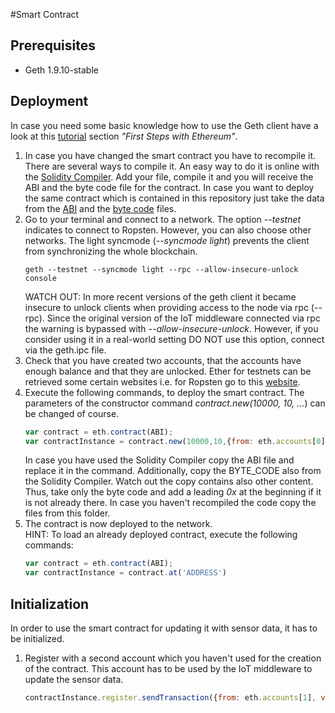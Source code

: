 #Smart Contract 

## Prerequisites
- Geth 1.9.10-stable

## Deployment
In case you need some basic knowledge how to use the Geth client have a look at this [tutorial](https://github.com/senacor/SmartContract-WorkshopSetup/tree/master/during-workshop) section *"First Steps with Ethereum"*.

1. In case you have changed the smart contract you have to recompile it. There are several ways to compile it. An easy 
way to do it is online with the [Solidity Compiler](https://remix.ethereum.org). Add your file, compile it and you will 
receive the ABI and the byte code file for the contract. In case you want to deploy the same contract which is contained 
in this repository just take the data from the [ABI](./IntegrityService.abi) and the [byte code](IntegrityService.bin) files.
2. Go to your terminal and connect to a network. The option *--testnet* indicates to connect to 
    Ropsten. However, you can also choose other networks. The light syncmode (*--syncmode light*) prevents the client from 
    synchronizing the whole blockchain.
    ```shell
    geth --testnet --syncmode light --rpc --allow-insecure-unlock console
    ```
    WATCH OUT: In more recent versions of the geth client it became insecure to unlock clients when providing access to 
    the node via rpc (--rpc). Since the original version of the IoT middleware connected via rpc the warning is bypassed 
    with *--allow-insecure-unlock*. However, if you consider using it in a real-world setting DO NOT use this option, 
    connect via the geth.ipc file.
3. Check that you have created two accounts, that the accounts have enough balance and that they are unlocked. Ether for 
    testnets can be retrieved some certain websites i.e. for Ropsten go to this [website](https://faucet.ropsten.be/).
4. Execute the following commands, to deploy the smart contract. The parameters of the constructor command *contract.new(10000, 10, ...*)
can be changed of course.
    ```javascript
    var contract = eth.contract(ABI);
    var contractInstance = contract.new(10000,10,{from: eth.accounts[0], data: 'BYTE_CODE', gas: 5000000})
    ```
    In case you have used the Solidity Compiler copy the ABI file and replace it in the command. Additionally, copy the 
    BYTE_CODE also from the Solidity Compiler. Watch out the copy contains also other content. Thus, take only the byte code 
    and add a leading *0x* at the beginning if it is not already there. In case you haven't recompiled the code copy the 
    files from this folder.
5. The contract is now deployed to the network.  
    HINT: To load an already deployed contract, execute the following commands:
    ```javascript
    var contract = eth.contract(ABI);
    var contractInstance = contract.at('ADDRESS')
    ```

## Initialization
In order to use the smart contract for updating it with sensor data, it has to be initialized.

1. Register with a second account which you haven't used for the creation of the contract. This account has to be used by
the IoT middleware to update the sensor data.
    ```javascript
    contractInstance.register.sendTransaction({from: eth.accounts[1], value: 10})
    ```

